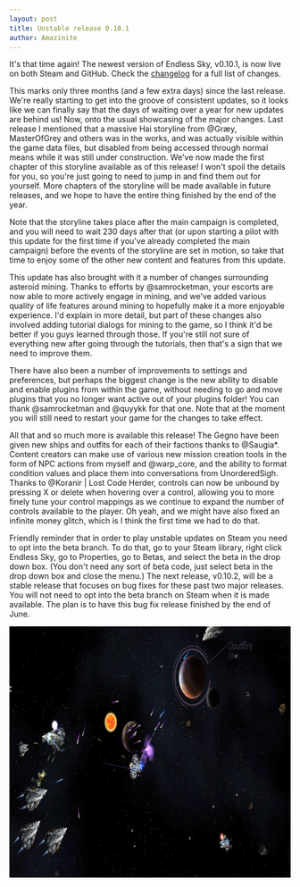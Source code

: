 ```yaml
---
layout: post
title: Unstable release 0.10.1
author: Amazinite
---
```

It's that time again! The newest version of Endless Sky, v0.10.1, is now live on both Steam and GitHub. Check the [changelog](https://github.com/endless-sky/endless-sky/blob/v0.10.1/changelog) for a full list of changes.

This marks only three months (and a few extra days) since the last release. We're really starting to get into the groove of consistent updates, so it looks like we can finally say that the days of waiting over a year for new updates are behind us! Now, onto the usual showcasing of the major changes.
Last release I mentioned that a massive Hai storyline from @Græy, MasterOfGrey and others was in the works, and was actually visible within the game data files, but disabled from being accessed through normal means while it was still under construction. We've now made the first chapter of this storyline available as of this release! I won't spoil the details for you, so you're just going to need to jump in and find them out for yourself. More chapters of the storyline will be made available in future releases, and we hope to have the entire thing finished by the end of the year.

Note that the storyline takes place after the main campaign is completed, and you will need to wait 230 days after that (or upon starting a pilot with this update for the first time if you've already completed the main campaign) before the events of the storyline are set in motion, so take that time to enjoy some of the other new content and features from this update. 

This update has also brought with it a number of changes surrounding asteroid mining. Thanks to efforts by @samrocketman, your escorts are now able to more actively engage in mining, and we've added various quality of life features around mining to hopefully make it a more enjoyable experience. I'd explain in more detail, but part of these changes also involved adding tutorial dialogs for mining to the game, so I think it'd be better if you guys learned through those. If you're still not sure of everything new after going through the tutorials, then that's a sign that we need to improve them.

There have also been a number of improvements to settings and preferences, but perhaps the biggest change is the new ability to disable and enable plugins from within the game, without needing to go and move plugins that you no longer want active out of your plugins folder! You can thank @samrocketman and @quyykk for that one.
Note that at the moment you will still need to restart your game for the changes to take effect.

All that and so much more is available this release! The Gegno have been given new ships and outfits for each of their factions thanks to @Saugia*. Content creators can make use of various new mission creation tools in the form of NPC actions from myself and @warp_core, and the ability to format condition values and place them into conversations from UnorderedSigh. Thanks to @Koranir | Lost Code Herder, controls can now be unbound by pressing X or delete when hovering over a control, allowing you to more finely tune your control mappings as we continue to expand the number of controls available to the player. Oh yeah, and we might have also fixed an infinite money glitch, which is I think the first time we had to do that.

Friendly reminder that in order to play unstable updates on Steam you need to opt into the beta branch. To do that, go to your Steam library, right click Endless Sky, go to Properties, go to Betas, and select the beta in the drop down box. (You don't need any sort of beta code, just select beta in the drop down box and close the menu.)
The next release, v0.10.2, will be a stable release that focuses on bug fixes for these past two major releases. You will not need to opt into the beta branch on Steam when it is made available. The plan is to have this bug fix release finished by the end of June.

<img class="centered shadowed" src="/images/blog/v0.10.1.png" width="800" height="450" />
